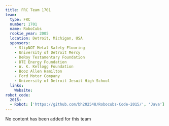 ```yaml
---
title: FRC Team 1701
team:
  type: FRC
  number: 1701
  name: RoboCubs
  rookie_year: 2005
  location: Detroit, Michigan, USA
  sponsors:
    - SlipNOT Metal Safety Flooring
    - University of Detroit Mercy
    - DeRoy Testamentary Foundation
    - DTE Energy Foundation
    - W. K. Kellogg Foundation
    - Booz Allen Hamilton
    - Ford Motor Company
    - University of Detroit Jesuit High School
  links:
    Website:
robot_code:
  2015:
  - Robot: ['https://github.com/bh202548/Robocubs-Code-2015/', 'Java']
---
```

No content has been added for this team